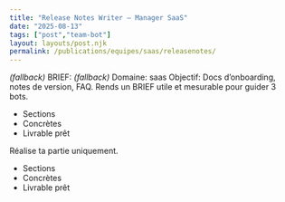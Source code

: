 ```yaml
---
title: "Release Notes Writer — Manager SaaS"
date: "2025-08-13"
tags: ["post","team-bot"]
layout: layouts/post.njk
permalink: /publications/equipes/saas/releasenotes/
---
```

*(fallback)* BRIEF:
*(fallback)* Domaine: saas
Objectif: Docs d’onboarding, notes de version, FAQ.
Rends un BRIEF utile et mesurable pour guider 3 bots.

- Sections
- Concrètes
- Livrable prêt

Réalise ta partie uniquement.

- Sections
- Concrètes
- Livrable prêt
